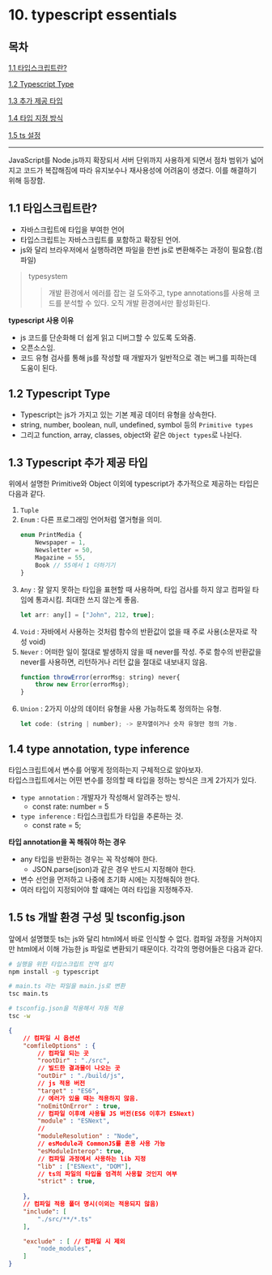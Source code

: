 # 10. typescript essentials

## 목차

[1.1 타입스크립트란?](#11-타입스크립트란)

[1.2 Typescript Type](#12-typescript-type)

[1.3 추가 제공 타입](#13-typescript-추가-제공-타입)

[1.4 타입 지정 방식](#14-type-annotation-type-inference)

[1.5 ts 설정](#15-ts-개발-환경-구성-및-tsconfigjson)


---

JavaScript를 Node.js까지 확장되서 서버 단위까지 사용하게 되면서 점차 범위가 넓어지고 코드가 복잡해짐에 따라 유지보수나 재사용성에 어려움이 생겼다. 이를 해결하기 위해 등장함.

## 1.1 타입스크립트란?
- 자바스크립트에 타입을 부여한 언어
- 타입스크립트는 자바스크립트를 포함하고 확장된 언어.
- js와 달리 브라우저에서 실행하려면 파일을 한번 js로 변환해주는 과정이 필요함.(컴파일)

> typesystem
>> 개발 환경에서 에러를 잡는 걸 도와주고, type annotations를 사용해 코드를 분석할 수 있다.
>> 오직 개발 환경에서만 활성화된다.


**typescript 사용 이유**
- js 코드를 단순화해 더 쉽게 읽고 디버그할 수 있도록 도와줌.
- 오픈소스임.
- 코드 유형 검사를 통해 js를 작성할 때 개발자가 일반적으로 겪는 버그를 피하는데 도움이 된다.

## 1.2 Typescript Type
- Typescript는 js가 가지고 있는 기본 제공 데이터 유형을 상속한다.
- string, number, boolean, null, undefined, symbol 등의 `Primitive types`
- 그리고 function, array, classes, object와 같은 `Object types`로 나뉜다.

## 1.3 Typescript 추가 제공 타입
위에서 설명한 Primitive와 Object 이외에 typescript가 추가적으로 제공하는 타입은 다음과 같다.

1. `Tuple`
2. `Enum` : 다른 프로그래밍 언어처럼 열거형을 의미.
    ```js
    enum PrintMedia {
        Newspaper = 1,
        Newsletter = 50,
        Magazine = 55,
        Book // 55에서 1 더하기기
    }
    ```
3. `Any` : 잘 알지 못하는 타입을 표현할 때 사용하며, 타입 검사를 하지 않고 컴파일 타임에 통과시킴. 최대한 쓰지 않는게 좋음.
    ```js
    let arr: any[] = ["John", 212, true];
    ```
4. `Void` : 자바에서 사용하는 것처럼 함수의 반환값이 없을 때 주로 사용(소문자로 작성 void)
5. `Never` : 어떠한 일이 절대로 발생하지 않을 때 never를 작성. 주로 함수의 반환값을 never를 사용하면, 리턴하거나 리턴 값을 절대로 내보내지 않음.
    ```js
    function throwError(errorMsg: string) never{
        throw new Error(errorMsg);
    }
    ```
6. `Union` : 2가지 이상의 데이터 유형을 사용 가능하도록 정의하는 유형.
    ```js
    let code: (string | number); -> 문자열이거나 숫자 유형만 정의 가능.
    ```

## 1.4 type annotation, type inference
타입스크립트에서 변수를 어떻게 정의하는지 구체적으로 알아보자.<br>
타입스크립트에서는 어떤 변수를 정의할 때 타입을 정하는 방식은 크게 2가지가 있다.
- `type annotation` : 개발자가 작성해서 알려주는 방식.
    - const rate: number = 5
- `type inference` : 타입스크립트가 타입을 추론하는 것.
    - const rate = 5;

**타입 annotation을 꼭 해줘야 하는 경우**
- any 타입을 반환하는 경우는 꼭 작성해야 한다.
    - JSON.parse(json)과 같은 경우 반드시 지정해야 한다.
- 변수 선언을 먼저하고 나중에 초기화 시에는 지정해줘야 한다.
- 여러 타입이 지정되어야 할 떄에는 여러 타입을 지정해주자.


## 1.5 ts 개발 환경 구성 및 tsconfig.json
앞에서 설명했듯 ts는 js와 달리 html에서 바로 인식할 수 없다. 컴파일 과정을 거쳐야지만 html에서 이해 가능한 js 파일로 변환되기 때문이다. 각각의 명령어들은 다음과 같다.

```bash
# 실행을 위한 타입스크립트 전역 설치
npm install -g typescript

# main.ts 라는 파일을 main.js로 변환
tsc main.ts

# tsconfig.json을 적용해서 자동 적용
tsc -w
```

```json
{
    // 컴파일 시 옵션션
    "comfileOptions" : {
        // 컴파일 되는 곳
        "rootDir" : "./src",
        // 빌드한 결과물이 나오는 곳
        "outDir" : "./build/js",
        // js 적용 버전
        "target" : "ES6",
        // 에러가 있을 때는 적용하지 않음.
        "noEmitOnError" : true,
        // 컴파일 이후에 사용될 JS 버전(ES6 이후가 ESNext)
        "module" : "ESNext",
        //
        "moduleResolution" : "Node",
        // esModule과 CommonJS를 혼용 사용 가능
        "esModuleInterop": true,
        // 컴파일 과정에서 사용하는 lib 지정
        "lib" : ["ESNext", "DOM"],
        // ts의 파일의 타입을 엄격히 사용할 것인지 여부
        "strict" : true,
        
    },
    // 컴파일 적용 폴더 명시(이외는 적용되지 않음)
    "include": [
        "./src/**/*.ts"
    ],

    "exclude" : [ // 컴파일 시 제외
        "node_modules",
    ]
}

```


